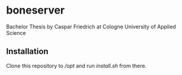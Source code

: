 # boneserver

Bachelor Thesis by Caspar Friedrich at Cologne University of Applied Science

## Installation
Clone this repository to _/opt_ and run _install.sh_ from there.
